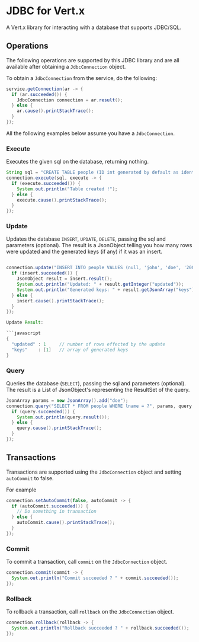 # JDBC for Vert.x

A Vert.x library for interacting with a database that supports JDBC/SQL.

## Operations

The following operations are supported by this JDBC library and are all available after obtaining a `JdbcConnection` object.

To obtain a `JdbcConnection` from the service, do the following:

```java
service.getConnection(ar -> {
  if (ar.succeeded()) {
    JdbcConnection connection = ar.result();
  } else {
    ar.cause().printStackTrace();
  }
});
```

All the following examples below assume you have a `JdbcConnection`.

### Execute

Executes the given sql on the database, returning nothing.

```java
String sql = "CREATE TABLE people (ID int generated by default as identity (start with 1 increment by 1) not null, FNAME varchar(255), LNAME varchar(255), DOB date);";
connection.execute(sql, execute -> {
  if (execute.succeeded()) {
    System.out.println("Table created !");
  } else {
    execute.cause().printStackTrace();
  }
});
```

### Update

Updates the database `INSERT`, `UPDATE`, `DELETE`, passing the sql and parameters (optional). The result is a JsonObject
telling you how many rows were updated and the generated keys (if any) if it was an insert.

```java

connection.update("INSERT INTO people VALUES (null, 'john', 'doe', '2000-01-01');", null, insert -> {
  if (insert.succeeded()) {
    JsonObject result = insert.result();
    System.out.println("Updated: " + result.getInteger("updated"));
    System.out.println("Generated keys: " + result.getJsonArray("keys"));
  } else {
    insert.cause().printStackTrace();
  }
});

Update Result:

```javascript
{
  "updated" : 1     // number of rows effected by the update
  "keys"    : [1]   // array of generated keys
}
```


### Query

Queries the database (`SELECT`), passing the sql and parameters (optional). The result is a List of JsonObject's
representing the ResultSet of the query.

```java
JsonArray params = new JsonArray().add("doe");
connection.query("SELECT * FROM people WHERE lname = ?", params, query -> {
  if (query.succeeded()) {
    System.out.println(query.result());
  } else {
    query.cause().printStackTrace();
  }
});
```

## Transactions

Transactions are supported using the `JdbcConnection` object and setting `autoCommit` to false.

For example

```java
connection.setAutoCommit(false, autoCommit -> {
  if (autoCommit.succeeded()) {
    // Do something in transaction
  } else {
    autoCommit.cause().printStackTrace();
  }
});
```

### Commit

To commit a transaction, call `commit` on the `JdbcConnection` object.

```java
connection.commit(commit -> {
  System.out.println("Commit succeeded ? " + commit.succeeded());
});
```

### Rollback

To rollback a transaction, call `rollback` on the `JdbcConnection` object.

```java
connection.rollback(rollback -> {
  System.out.println("Rollback succeeded ? " + rollback.succeeded());
});
```